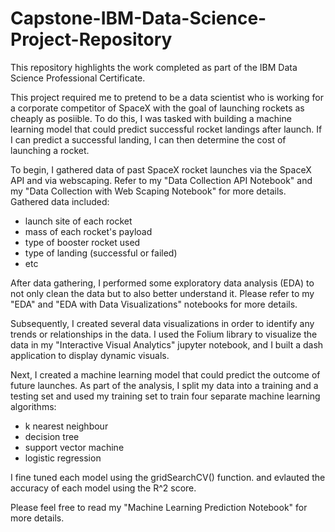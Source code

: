 # Capstone-IBM-Data-Science-Project-Repository
This repository highlights the work completed as part of the IBM Data Science Professional Certificate.

This project required me to pretend to be a data scientist who is working for a corporate competitor of SpaceX with the goal of launching rockets as cheaply as posiible. To do this, I was tasked with building a machine learning model that could predict successful rocket landings after launch. If I can predict a successful landing, I can then determine the cost of launching a rocket.

To begin, I gathered data of past SpaceX rocket launches via the SpaceX API and via webscaping. Refer to my "Data Collection API Notebook" and my "Data Collection with Web Scaping Notebook" for more details. Gathered data included:
* launch site of each rocket
* mass of each rocket's payload
* type of booster rocket used
* type of landing (successful or failed)
* etc

After data gathering, I performed some exploratory data analysis (EDA) to not only clean the data but to also better understand it. Please refer to my "EDA" and "EDA with Data Visualizations" notebooks for more details.

Subsequently, I created several data visualizations in order to identify any trends or relationships in the data. I used the Folium library to visualize the data in my "Interactive Visual Analytics" jupyter notebook, and I built a dash application to display dynamic visuals.

Next, I created a machine learning model that could predict the outcome of future launches. As part of the analysis, I split my data into a training and a testing set and used my training set to train four separate machine learning algorithms:
* k nearest neighbour
* decision tree
* support vector machine
* logistic regression

I fine tuned each model using the gridSearchCV() function. and evlauted the accuracy of each model using the R^2 score.

Please feel free to read my "Machine Learning Prediction Notebook" for more details.
